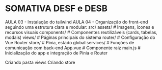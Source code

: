 # SOMATIVA DESF e DESB

AULA 03 - Instalação do tailwind
AULA 04 - Organização do front-end seguindo uma estrutura clara e modular:
        src/
       assets/ # Imagens, ícones e recursos visuais
       components/ # Componentes reutilizáveis (cards, tabelas, modais)
       views/ # Páginas principais do sistema
       router/ # Configuração do Vue Router
       store/ # Pinia, estado global
       services/ # Funções de comunicação com back-end
       App.vue # Componente raiz
       main.js # Inicialização do app e integração de Pinia e Router

Criando pasta views
Criando store